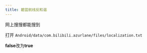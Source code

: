 ```yaml
---
title: 碧蓝航线反和谐
---
```


网上搜搜都能搜到

打开 `Android/data/com.bilibili.azurlane/files/localization.txt`

**false**改为**true**